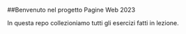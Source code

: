 ##Benvenuto nel progetto Pagine Web 2023

In questa repo collezioniamo tutti gli esercizi fatti in lezione.